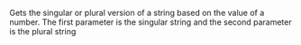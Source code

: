 Gets the singular or plural version of a string based on the value of a number. The first parameter is the singular string and the second parameter is the plural string

<rv-example-tabs class="pt-3" handle="pluralize-formatter">
<template type="single-html-file">
<div
  rv-assign-items="['Raspberry Pi', 'Arduino']"
  rv-assign-colors="['Blue']"
>
  Your cart has {items | size} {items | size | pluralize 'item' 'items'} with {colors | size}  {colors | size | pluralize 'color' 'colors'}
</div>
</template>
</rv-example-tabs>